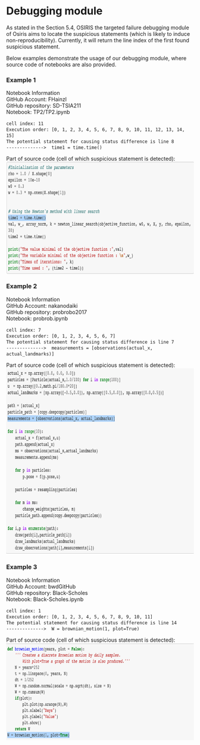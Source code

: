 # Debugging module

As stated in the Section 5.4, OSIRIS the targeted failure debugging module of Osiris aims to locate the suspicious statements (which is likely to induce non-reproducibility). Currently, it will return the line index of the first found suspicious statement.  

Below examples demonstrate the usage of our debugging module, where source code of notebooks are also provided.   

### Example 1

Notebook Information <br/>
GitHub Account: FHainzl <br/>
GitHub repository: SD-TSIA211 <br/>
Notebook: TP2/TP2.ipynb <br/>

```
cell index: 11
Execution order: [0, 1, 2, 3, 4, 5, 6, 7, 8, 9, 10, 11, 12, 13, 14, 15]
The potential statement for causing status difference is line 8
-------------->  time1 = time.time()
```

Part of source code (cell of which suspicious statement is detected):
 <img src="p2.png" align="center" border="0" width="800" height="300"/>   

### Example 2

Notebook Information <br/>
GitHub Account: nakanodaiki <br/>
GitHub repository: probrobo2017 <br/>
Notebook: probrob.ipynb <br/>

```
cell index: 7
Execution order: [0, 1, 2, 3, 4, 5, 6, 7]
The potential statement for causing status difference is line 7
-------------->  measurements = [observations(actual_x, actual_landmarks)]
```

Part of source code (cell of which suspicious statement is detected):
 <img src="p3.png" align="center" border="0" width="800" height="500"/>   

 ### Example 3

Notebook Information <br/>
GitHub Account: bwdGitHub <br/>
GitHub repository: Black-Scholes <br/>
Notebook: Black-Scholes.ipynb <br/>

```
cell index: 1
Execution order: [0, 1, 2, 3, 4, 5, 6, 7, 8, 9, 10, 11]
The potential statement for causing status difference is line 14
-------------->  W = brownian_motion(1, plot=True)
```

Part of source code (cell of which suspicious statement is detected):
 <img src="p4.png" align="center" border="0" width="800" height="260"/>  


